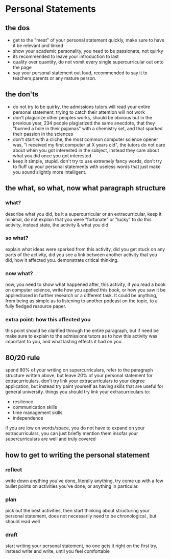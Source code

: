 # Personal Statements

## the dos
- get to the "meat" of your personal statement quickly, make sure to have it be relevant and linked
- show your academic personality, you need to be passionate, not quirky
-  its recommended to leave your introduction to last
-  quality over quantity, do not vomit every single supercurricular out onto the page
-  say your personal statement out loud, recommended to say it to teachers,parents or any mature person.


## the don'ts
-  do not try to be quirky, the admissions tutors will read your entire personal statement,  trying to catch their attention will not work
-  don't plagiarize other peoples works, should be obvious but in the previous year,  234 people plagiarized the same anecdote, that they "burned a hole in their pajamas" with a chemistry set, and that sparked their passion in the sciences
-  don't start with a cliche, the most common computer science opener was, "i received my first computer at X years old", the tutors do not care about when you got interested in the subject, instead they care about what you did once you got interested
-  keep it simple, stupid. don't try to use extremely fancy words, don't try to fluff up your personal statements with useless words that just make you sound slightly more intelligent.



## the what, so what, now what paragraph structure

### what?
describe what you did, be it a supercurricular or an extracurricular, keep it minimal, do not explain that you were "fortunate" or "lucky" to do this activity, instead state, the activity & what you did

### so what?
explain what ideas were sparked from this activity, did you get stuck on any parts of the activity, did you see a link between another activity that you did, how it affected you.  demonstrate critical thinking.

### now what?
now, you need to show what happened after, this activity, if you read a book on computer science, write how you applied this book, or how you saw it be applied/used in further research or a different task. It could be anything, from being as simple as to listening to another podcast on the topic, to a fully fledged resource paper.

### extra point: how this affected you
this point should be clarified through the entire paragraph, but if need be make sure to explain to the admissions tutors as to how this activity was important to you, and what lasting effects it had on you.

## 80/20 rule

spend 80% of your writing on supercurriculars, refer to the paragraph structure written above,  but leave 20% of your personal statement for extracurriculars. don't try link your extracurriculars to your degree application, but instead try paint yourself as having skills that are useful for general university. 
things you should try link your extracurriculars to:
- resilience
- communication skills
- time management skills
- independence

if you are low on words/space, you do not have to expand on your extracurriculars, you can just briefly mention them insofar your supercurriculars are well and truly covered


## how to get to writing the personal statement

### reflect
write down anything you've done, literally anything, try come up with a few bullet points on activities you've done, or anything in particular.

### plan
pick out the best activities, then start thinking about structuring your personal statement, does not necessarily need to be chronological , but should read well

### draft
start writing your personal statement, no one gets it right on the first try, instead write and write, until you feel comfortable 